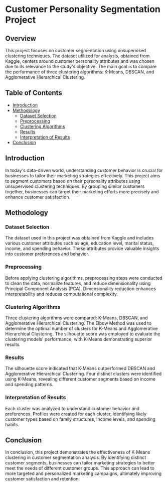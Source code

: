 # Customer Personality Segmentation Project

## Overview
This project focuses on customer segmentation using unsupervised clustering techniques. The dataset utilized for analysis, obtained from Kaggle, centers around customer personality attributes and was chosen due to its relevance to the study's objective. The main goal is to compare the performance of three clustering algorithms: K-Means, DBSCAN, and Agglomerative Hierarchical Clustering.

## Table of Contents
- [Introduction](#introduction)
- [Methodology](#methodology)
  - [Dataset Selection](#dataset-selection)
  - [Preprocessing](#preprocessing)
  - [Clustering Algorithms](#clustering-algorithms)
  - [Results](#results)
  - [Interpretation of Results](#interpretation-of-results)
- [Conclusion](#conclusion)

## Introduction

In today's data-driven world, understanding customer behavior is crucial for businesses to tailor their marketing strategies effectively. This project aims to segment customers based on their personality attributes using unsupervised clustering techniques. By grouping similar customers together, businesses can target their marketing efforts more precisely and enhance customer satisfaction.

## Methodology

### Dataset Selection

The dataset used in this project was obtained from Kaggle and includes various customer attributes such as age, education level, marital status, income, and spending behavior. These attributes provide valuable insights into customer preferences and behavior.

### Preprocessing

Before applying clustering algorithms, preprocessing steps were conducted to clean the data, normalize features, and reduce dimensionality using Principal Component Analysis (PCA). Dimensionality reduction enhances interpretability and reduces computational complexity.

### Clustering Algorithms

Three clustering algorithms were compared: K-Means, DBSCAN, and Agglomerative Hierarchical Clustering. The Elbow Method was used to determine the optimal number of clusters for K-Means and Agglomerative Hierarchical Clustering. The silhouette score was employed to evaluate the clustering models' performance, with K-Means demonstrating superior results.

### Results

The silhouette score indicated that K-Means outperformed DBSCAN and Agglomerative Hierarchical Clustering. Four distinct clusters were identified using K-Means, revealing different customer segments based on income and spending patterns.

### Interpretation of Results

Each cluster was analyzed to understand customer behavior and preferences. Profiles were created for each cluster, identifying likely customer types based on family structures, income levels, and spending habits.

## Conclusion

In conclusion, this project demonstrates the effectiveness of K-Means clustering in customer segmentation analysis. By identifying distinct customer segments, businesses can tailor marketing strategies to better meet the needs of different customer groups. This approach can lead to more targeted and personalized marketing campaigns, ultimately improving customer satisfaction and retention.

